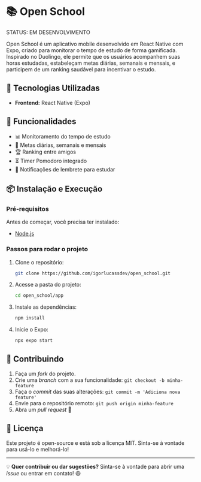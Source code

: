 # 📚 Open School

STATUS: EM DESENVOLVIMENTO

Open School é um aplicativo mobile desenvolvido em React Native com Expo, criado para monitorar o tempo de estudo de forma gamificada. Inspirado no Duolingo, ele permite que os usuários acompanhem suas horas estudadas, estabeleçam metas diárias, semanais e mensais, e participem de um ranking saudável para incentivar o estudo.

## 🚀 Tecnologias Utilizadas

- **Frontend:** React Native (Expo)

## 🎯 Funcionalidades

- 📊 Monitoramento do tempo de estudo
- 🎯 Metas diárias, semanais e mensais
- 🏆 Ranking entre amigos
- ⏳ Timer Pomodoro integrado
- 🔔 Notificações de lembrete para estudar

## 📦 Instalação e Execução

### **Pré-requisitos**

Antes de começar, você precisa ter instalado:

- [Node.js](https://nodejs.org/)



### **Passos para rodar o projeto**

1. Clone o repositório:
   ```bash
   git clone https://github.com/igorlucassdev/open_school.git
   ```
2. Acesse a pasta do projeto:
   ```bash
   cd open_school/app
   ```
3. Instale as dependências:
   ```bash
   npm install
   ```
4. Inicie o Expo:
   ```bash
   npx expo start
   ```

## 🤝 Contribuindo

1. Faça um *fork* do projeto.
2. Crie uma *branch* com a sua funcionalidade: `git checkout -b minha-feature`
3. Faça o *commit* das suas alterações: `git commit -m 'Adiciona nova feature'`
4. Envie para o repositório remoto: `git push origin minha-feature`
5. Abra um *pull request* 🚀

## 📜 Licença

Este projeto é open-source e está sob a licença MIT. Sinta-se à vontade para usá-lo e melhorá-lo!

---

💡 **Quer contribuir ou dar sugestões?** Sinta-se à vontade para abrir uma *issue* ou entrar em contato! 😃

